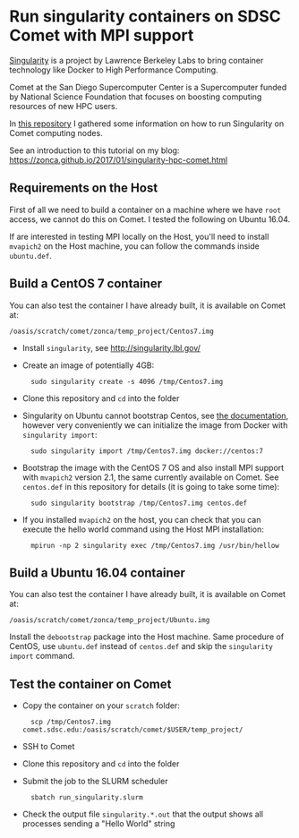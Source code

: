 Run singularity containers on SDSC Comet with MPI support
=========================================================

[Singularity](http://singularity.lbl.gov/) is a project by Lawrence Berkeley Labs to bring container technology like Docker to High Performance Computing.

Comet at the San Diego Supercomputer Center is a Supercomputer funded by National Science Foundation that focuses on boosting computing resources of new HPC users.

In [this repository](https://github.com/zonca/singularity-comet) I gathered some information on how to run Singularity on Comet computing nodes.

See an introduction to this tutorial on my blog: <https://zonca.github.io/2017/01/singularity-hpc-comet.html>

## Requirements on the Host

First of all we need to build a container on a machine where we have `root` access, we cannot do this on Comet.
I tested the following on Ubuntu 16.04.

If are interested in testing MPI locally on the Host, you'll need to install `mvapich2` on the Host machine, you can follow the commands inside `ubuntu.def`.

## Build a CentOS 7 container

You can also test the container I have already built, it is available on Comet at:

    /oasis/scratch/comet/zonca/temp_project/Centos7.img

* Install `singularity`, see <http://singularity.lbl.gov/>
* Create an image of potentially 4GB:

        sudo singularity create -s 4096 /tmp/Centos7.img

* Clone this repository and `cd` into the folder
* Singularity on Ubuntu cannot bootstrap Centos, see [the documentation](http://singularity.lbl.gov/building-centos-image), however very conveniently we can initialize the image from Docker with `singularity import`:

        sudo singularity import /tmp/Centos7.img docker://centos:7

* Bootstrap the image with the CentOS 7 OS and also install MPI support with `mvapich2` version 2.1, the same currently available on Comet. See `centos.def` in this repository for details (it is going to take some time):

        sudo singularity bootstrap /tmp/Centos7.img centos.def

* If you installed `mvapich2` on the host, you can check that you can execute the hello world command using the Host MPI installation:

        mpirun -np 2 singularity exec /tmp/Centos7.img /usr/bin/hellow

## Build a Ubuntu 16.04 container

You can also test the container I have already built, it is available on Comet at:

    /oasis/scratch/comet/zonca/temp_project/Ubuntu.img

Install the `debootstrap` package into the Host machine.
Same procedure of CentOS, use `ubuntu.def` instead of `centos.def` and skip the `singularity import` command.

## Test the container on Comet

* Copy the container on your `scratch` folder:

        scp /tmp/Centos7.img comet.sdsc.edu:/oasis/scratch/comet/$USER/temp_project/

* SSH to Comet
* Clone this repository and `cd` into the folder
* Submit the job to the SLURM scheduler

        sbatch run_singularity.slurm

* Check the output file `singularity.*.out` that the output shows all processes sending a "Hello World" string
